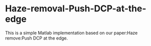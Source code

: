 # Haze-removal-Push-DCP-at-the-edge
This is a simple Matlab implementation based on our paper:Haze remove:Push DCP at the edge.
